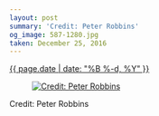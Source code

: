 ```yaml
---
layout: post
summary: 'Credit: Peter Robbins'
og_image: 587-1280.jpg
taken: December 25, 2016
---
```


<div class="post">
 <time>
  <a href="/587">
   {{ page.date | date: "%B %-d, %Y" }}
  </a>
 </time>
 <a href="/587">
  <figure data-taken="12/25/2016">
   <img alt="Credit: Peter Robbins" sizes="(min-width: 700px) 50vw, calc(100vw - 2rem)" src="{{ site.assets_url }}/587-640.jpg" srcset="{{ site.assets_url }}/587-320.jpg 320w, {{ site.assets_url }}/587-640.jpg 640w, {{ site.assets_url }}/587-960.jpg 960w, {{ site.assets_url }}/587-1280.jpg 1280w"/>
  </figure>
 </a>
 <span>
  Credit: Peter Robbins
 </span>
</div>
